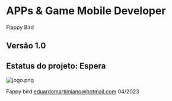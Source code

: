 # APPs & Game Mobile Developer
  Flappy Bird

## Versão 1.0

## Estatus do projeto: Espera



![jogo.png]()



Fappy bird                  <eduardomartimiano@hotmail.com>                                      04/2023
